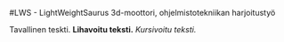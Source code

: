 #LWS - LightWeightSaurus 3d-moottori, ohjelmistotekniikan harjoitustyö


Tavallinen teskti.
**Lihavoitu teksti.**
_Kursivoitu teksti._
